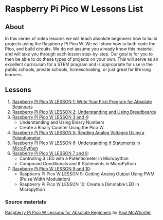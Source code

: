 # Raspberry Pi Pico W Lessons List

## About

In this series of video lessons we will teach absolute beginners how to build projects
using the Raspberry Pi Pico W. We will show how to both code the Pico, and build
circuits. We do not assume you already know this material, and will take you through
each lesson step-by-step. Our goal is for you to then be able to do these types of
projects on your own. This will serve as an excellent curriculum for a STEM program
and is appropriate for use in the public schools, private schools, homeschooling,
or just great for life long learners.

## Lessons

1. [Raspberry Pi Pico W LESSON 1: Write Your First Program for Absolute Beginners](https://github.com/ikostan/pico/tree/master/lessons/lesson_1)
2. [Raspberry Pi Pico W LESSON 2: Understanding and Using Breadboards](https://github.com/ikostan/pico/tree/master/lessons/lesson_2)
3. [Raspberry Pi Pico W LESSON 3 and 4](https://github.com/ikostan/pico/tree/master/lessons/lesson_3_and_4):
   - Understanding and Using Binary Numbers
   - Create a Binary Counter Using the Pico W
4. [Raspberry Pi Pico W LESSON 5: Reading Analog Voltages Using a Potentiometer](https://github.com/ikostan/pico/tree/master/lessons/lesson_5)
5. [Raspberry Pi Pico W LESSON 6: Understanding If Statements in MicroPython](https://github.com/ikostan/pico/tree/master/lessons/lesson_6)
6. [Raspberry Pi Pico W LESSON 7 and 8](https://github.com/ikostan/pico/tree/master/lessons/lesson_7_and_8):
   - Controlling 3 LED with a Potentiometer in Micropython
   - Compound Conditionals and If Statements in MicroPython
7. [Raspberry Pi Pico W LESSON 9 and 10](https://github.com/ikostan/pico/tree/master/lessons/lesson_9_and_10):
   - Raspberry Pi Pico W LESSON 9: Getting Analog Output Using PWM (Pulse Width Modulation)
   - Raspberry Pi Pico W LESSON 10: Create a Dimmable LED in Micropython


### Source materials

[Raspberry Pi Pico W Lessons for Absolute Beginners](https://www.youtube.com/playlist?list=PLGs0VKk2DiYz8js1SJog21cDhkBqyAhC5)
by [Paul McWhorter](https://www.youtube.com/c/mcwhorpj/playlists)